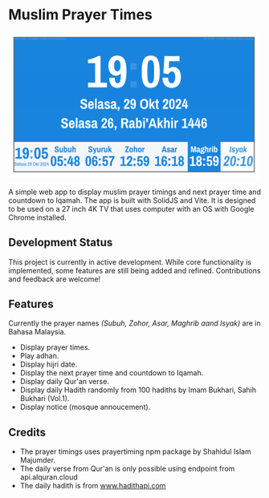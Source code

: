 # Muslim Prayer Times

<img src="screenshot-01.png" alt="Screenshot of the application" width="500"/>

<br />

A simple web app to display muslim prayer timings and next prayer time and countdown to Iqamah. The app is built with SolidJS and Vite. It is designed to be used on a 27 inch 4K TV that uses computer with an OS with Google Chrome installed.

## Development Status

This project is currently in active development. While core functionality is implemented, some features are still being added and refined. Contributions and feedback are welcome!

## Features

Currently the prayer names <i>(Subuh, Zohor, Asar, Maghrib aand Isyak)</i> are in Bahasa Malaysia.

- Display prayer times.
- Play adhan.
- Display hijri date.
- Display the next prayer time and countdown to Iqamah.
- Display daily Qur'an verse.
- Display daily Hadith randomly from 100 hadiths by Imam Bukhari, Sahih Bukhari (Vol.1).
- Display notice (mosque annoucement).

## Credits

- The prayer timings uses prayertiming npm package by Shahidul Islam Majumder.
- The daily verse from Qur'an is only possible using endpoint from api.alquran.cloud
- The daily hadith is from www.hadithapi.com
